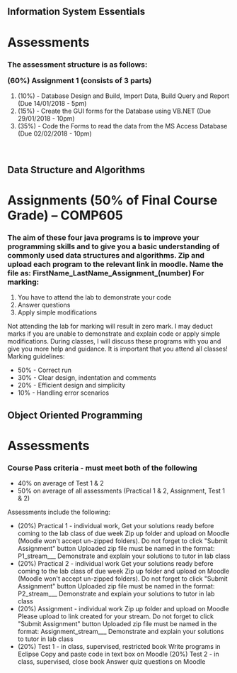 ## Information System Essentials
<h1>Assessments</h1>
<h3>The assessment structure is as follows:

(60%) Assignment 1 (consists of 3 parts)</h3>
<ol>
    <li>(10%)   - Database Design and Build, Import Data, Build Query and Report (Due 14/01/2018 - 5pm)</li>
    <li>(15%) - Create the GUI forms for the Database using VB.NET (Due 29/01/2018 - 10pm)</li>
    <li>(35%) - Code the Forms to read the data from the MS Access Database (Due 02/02/2018 - 10pm)</li>
</ol>
</br>

## Data Structure and Algorithms
<h1>Assignments (50% of Final Course Grade) – COMP605</h1>
<h3>The aim of these four java programs is to improve your programming skills and to give you a
basic understanding of commonly used data structures and algorithms. Zip and upload each
program to the relevant link in moodle. Name the file as: FirstName_LastName_Assignment_(number)
For marking:</h3>
<ol>
    <li>You have to attend the lab to demonstrate your code</li>
    <li>Answer questions</li>
    <li>Apply simple modifications</li>
</ol>
<p>Not attending the lab for marking will result in zero mark. I may deduct marks if you are
unable to demonstrate and explain code or apply simple modifications. During classes, I will
discuss these programs with you and give you more help and guidance. It is important that
you attend all classes!</P.>
Marking guidelines:
<ul>
    <li>50% - Correct run</li>
    <li>30% - Clear design, indentation and comments</li>
    <li>20% - Efficient design and simplicity</li>
    <li>10% - Handling error scenarios</li>
</ul>

## Object Oriented Programming
<h1>Assessments</h1>
<h3>Course Pass criteria - must meet both of the following</h3>
<ul>
    <li>40% on average of Test 1 & 2</li>
    <li>50% on average of all assessments (Practical 1 & 2, Assignment, Test 1 & 2)</li>
</ul>

</h3>Assessments include the following:</h3>
<ul>
    <li>(20%) Practical 1 - individual work,
        Get your solutions ready before coming to the lab class of due week
        Zip up folder and upload on Moodle (Moodle won't accept un-zipped folders). Do not forget to click "Submit Assignment" button
        Uploaded zip file must be named in the format: P1_stream_<your_stream_letter>_<your_first_name>_<your_last_name>
        Demonstrate and explain your solutions to tutor in lab class</li>
    <li>(20%) Practical 2 - individual work
        Get your solutions ready before coming to the lab class of due week
        Zip up folder and upload on Moodle (Moodle won't accept un-zipped folders). Do not forget to click "Submit Assignment" button
        Uploaded zip file must be named in the format: P2_stream_<your_stream_letter>_<your_first_name>_<your_last_name>
        Demonstrate and explain your solutions to tutor in lab class</li>
    <li>(20%) Assignment - individual work
        Zip up folder and upload on Moodle
        Please upload to link created for your stream. Do not forget to click "Submit Assignment" button
        Uploaded zip file must be named in the format: Assignment_stream_<your_stream_letter>_<your_first_name>_<your_last_name>
        Demonstrate and explain your solutions to tutor in lab class</li>
     <li>(20%) Test 1 - in class, supervised, restricted book
        Write programs in Eclipse
        Copy and paste code in text box on Moodle
        (20%) Test 2 - in class, supervised, close book
        Answer quiz questions on Moodle</li>
</ul>

